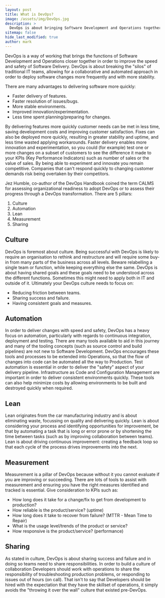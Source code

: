 ```yaml
---
layout: post
title: What is DevOps?
image: /assets/img/DevOps.jpg
description: >
  DevOps is about bringing Software Development and Operations together in order to improve the speed and safety of Software Delivery. This blog post gives a high level introduction to the concept of DevOps.
sitemap: false
hide_last_modified: true
author: mark
---
```


DevOps is a way of working that brings the functions of Software Development and Operations closer together in order to improve the speed and safety of Software Delivery. DevOps is about breaking the "silos" of traditional IT teams, allowing for a collaborative and automated approach in order to deploy software changes more frequently and with more stability.

There are many advantages to delivering software more quickly:

- Faster delivery of features.
- Faster resolution of issues/bugs.
- More stable environments.
- Improved innovation/experimentation.
- Less time spent planning/preparing for changes.

By delivering features more quickly customer needs can be met in less time, saving development costs and improving customer satisfaction. Fixes can also be deployed more quickly, resulting in greater stability and uptime, and less time wasted applying workarounds. Faster delivery enables more innovation and experimentation, so you could (for example) test one or more changes on a subset of customers to see the difference it made to your KPIs (Key Performance Indicators) such as number of sales or the value of sales. By being able to experiment and innovate you remain competitive. Companies that can't respond quickly to changing customer demands risk being overtaken by their competitors.

Jez Humble, co-author of the DevOps Handbook coined the term CALMS for assessing organizational readiness to adopt DevOps or to assess their progress through a DevOps transformation. There are 5 pillars:

1. Culture
2. Automation
3. Lean
4. Measurement
5. Sharing

## Culture

DevOps is foremost about culture. Being successful with DevOps is likely to require an organisation to rethink and restructure and will require some buy-in from many parts of the business across all levels. Beware relabelling a single team or function, while keeping everything else the same. DevOps is about having shared goals and these goals need to be understood across the different functions. Sometimes this might need to apply both in IT and outside of it. Ultimately your DevOps culture needs to focus on:

- Reducing friction between teams.
- Sharing success and failure.
- Having consistent goals and measures.

## Automation

In order to deliver changes with speed and safety, DevOps has a heavy focus on automation, particularly with regards to continuous integration, deployment and testing. There are many tools available to aid in this journey and many of the tooling concepts (such as source control and build pipelines) are not new to Software Development. DevOps encourages these tools and processes to be extended into Operations, so that the flow of changes into code can be automated all the way to Production. Test automation is essential in order to deliver the "safety" aspect of your delivery pipeline. Infrastructure as Code and Configuration Management are important in order to deliver consistent environments quickly. These tools can also help minimize costs by allowing environments to be built and destroyed quickly when required.

## Lean

Lean originates from the car manufacturing industry and is about eliminating waste, focussing on quality and delivering quickly. Lean is about considering your process and identifying opportunities for improvement, be that by automating a task that is long or error prone or by shortening the time between tasks (such as by improving collaboration between teams). Lean is about driving continuous improvement: creating a feedback loop so that each cycle of the process drives improvements into the next.
## Measurement

Measurement is a pillar of DevOps because without it you cannot evaluate if you are improving or succeeding. There are lots of tools to assist with measurement and ensuring you have the right measures identified and tracked is essential. Give consideration to KPIs such as:

- How long does it take for a change/fix to get from development to production?
- How reliable is the product/service? (uptime)
- How long does it take to recover from failure? (MTTR - Mean Time to Repair)
- What is the usage level/trends of the product or service?
- How responsive is the product/service? (performance)
## Sharing

As stated in culture, DevOps is about sharing success and failure and in doing so teams need to share responsibilities. In order to build a culture of collaboration Developers should work with operations to share the responsibility of troubleshooting production problems, or responding to issues out of hours (on call). That isn't to say that Developers should be hired with the expectation that they have the skillset of operations, it simply avoids the "throwing it over the wall" culture that existed pre-DevOps.

